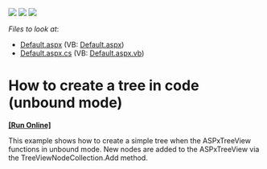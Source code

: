 <!-- default badges list -->
![](https://img.shields.io/endpoint?url=https://codecentral.devexpress.com/api/v1/VersionRange/128563914/13.1.4%2B)
[![](https://img.shields.io/badge/Open_in_DevExpress_Support_Center-FF7200?style=flat-square&logo=DevExpress&logoColor=white)](https://supportcenter.devexpress.com/ticket/details/E2505)
[![](https://img.shields.io/badge/📖_How_to_use_DevExpress_Examples-e9f6fc?style=flat-square)](https://docs.devexpress.com/GeneralInformation/403183)
<!-- default badges end -->
<!-- default file list -->
*Files to look at*:

* [Default.aspx](./CS/WebSite/Default.aspx) (VB: [Default.aspx](./VB/WebSite/Default.aspx))
* [Default.aspx.cs](./CS/WebSite/Default.aspx.cs) (VB: [Default.aspx.vb](./VB/WebSite/Default.aspx.vb))
<!-- default file list end -->
# How to create a tree in code (unbound mode)
<!-- run online -->
**[[Run Online]](https://codecentral.devexpress.com/e2505/)**
<!-- run online end -->


<p>This example shows how to create a simple tree when the ASPxTreeView functions in unbound mode. New nodes are added to the ASPxTreeView via the TreeViewNodeCollection.Add method.</p>

<br/>


